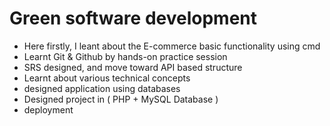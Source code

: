 # Green software development

- Here firstly, I leant about the E-commerce basic functionality using cmd
- Learnt Git & Github by hands-on practice session
- SRS designed, and move toward API based structure
- Learnt about various technical concepts
- designed application using databases
- Designed project in ( PHP + MySQL Database )
- deployment
